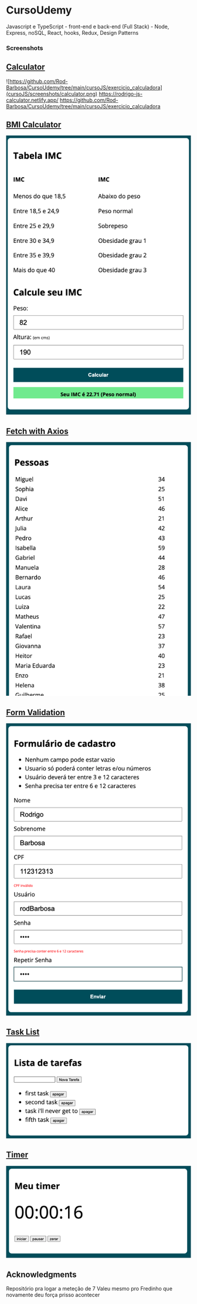 # CursoUdemy
Javascript e TypeScript - front-end e back-end (Full Stack) - Node, Express, noSQL, React, hooks, Redux, Design Patterns

### Screenshots

[Calculator](https://github.com/Rod-Barbosa/CursoUdemy/tree/main/cursoJS/exercicio_calculadora)
 -------------------------------------------------------------------------------------------------------------------------------------------------------------
![https://github.com/Rod-Barbosa/CursoUdemy/tree/main/cursoJS/exercicio_calculadora](cursoJS/screenshots/calculator.png)
https://rodrigo-js-calculator.netlify.app/
https://github.com/Rod-Barbosa/CursoUdemy/tree/main/cursoJS/exercicio_calculadora


[BMI Calculator](https://github.com/Rod-Barbosa/CursoUdemy/tree/main/cursoJS/exercicio_IMC)
 -------------------------------------------------------------------------------------------------------------------------------------------------------------
![](cursoJS/screenshots/BMI.png)


[Fetch with Axios](https://github.com/Rod-Barbosa/CursoUdemy/tree/main/cursoJS/exercicio_fetch-axios)
 -------------------------------------------------------------------------------------------------------------------------------------------------------------
![](cursoJS/screenshots/fetch-axios.png)


[Form Validation](https://github.com/Rod-Barbosa/CursoUdemy/tree/main/cursoJS/exercicio_formulario_validacao/modelo)
 -------------------------------------------------------------------------------------------------------------------------------------------------------------
![](cursoJS/screenshots/form.png)


[Task List](https://github.com/Rod-Barbosa/CursoUdemy/tree/main/cursoJS/exercicio_Lista_Tarefas)
 -------------------------------------------------------------------------------------------------------------------------------------------------------------
![](cursoJS/screenshots/taskList.png)


[Timer](https://github.com/Rod-Barbosa/CursoUdemy/tree/main/cursoJS/exercicio_timer)
 -------------------------------------------------------------------------------------------------------------------------------------------------------------
![](cursoJS/screenshots/timer.png)

## Acknowledgments

Repositório pra logar a meteção de 7
Valeu mesmo pro Fredinho que novamente deu força prisso acontecer
